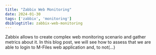 ```yaml
---
title: "Zabbix Web Monitoring"
date: 2024-01-30
tags: ['zabbix', 'monitoring']
dbiblogtitle: zabbix-web-monitoring
---
```

Zabbix allows to create complex web monitoring scenario and gather metrics about it. In this blog post, we will see how to assess that we are able to login to M-Files web application and, to not(…)